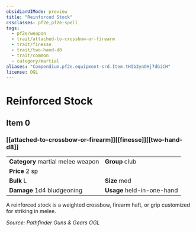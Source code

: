 ```yaml
---
obsidianUIMode: preview
title: "Reinforced Stock"
cssclasses: pf2e,pf2e-spell
tags:
  - pf2e/weapon
  - trait/attached-to-crossbow-or-firearm
  - trait/finesse
  - trait/two-hand-d8
  - trait/common
  - category/martial
aliases: "Compendium.pf2e.equipment-srd.Item.tHIb3ynOHj7dGiCH"
license: OGL
---
```

# Reinforced Stock
## Item 0
### [[attached-to-crossbow-or-firearm]][[finesse]][[two-hand-d8]]

|  |  |
| -- | -- |
| **Category** martial melee weapon | **Group** club |
| **Price** 2 sp |  |
| **Bulk** L | **Size** med |
| **Damage** 1d4 bludgeoning  | **Usage** held-in-one-hand |



A reinforced stock is a weighted crossbow, firearm haft, or grip customized for striking in melee.

*Source: Pathfinder Guns & Gears*
*OGL*
